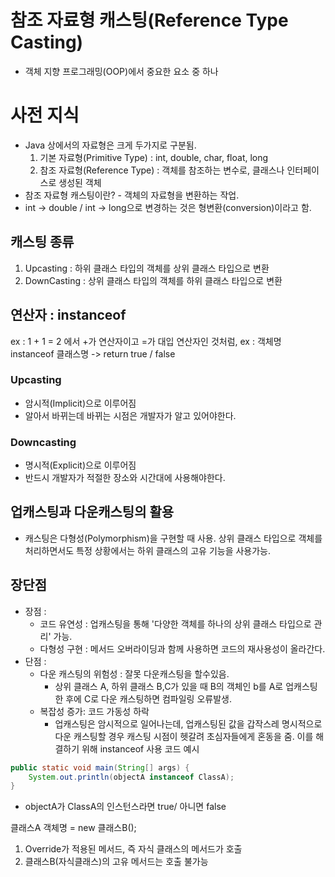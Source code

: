# 참조 자료형 캐스팅(Reference Type Casting)
- 객체 지향 프로그래밍(OOP)에서 중요한 요소 중 하나
# 사전 지식
- Java 상에서의 자료형은 크게 두가지로 구분됨.
    1. 기본 자료형(Primitive Type) : int, double, char, float, long
    2. 참조 자료형(Reference Type) : 객체를 참조하는 변수로, 클래스나 인터페이스로 생성된 객체
- 참조 자료형 캐스팅이란? - 객체의 자료형을 변환하는 작업.
- int -> double / int -> long으로 변경하는 것은 형변환(conversion)이라고 함.

## 캐스팅 종류
1. Upcasting : 하위 클래스 타입의 객체를 상위 클래스 타입으로 변환
2. DownCasting : 상위 클래스 타입의 객체를 하위 클래스 타입으로 변환

## 연산자 : instanceof
ex : 1 + 1 = 2 에서 +가 연산자이고 =가 대입 연산자인 것처럼,
ex : 객체명 instanceof 클래스명 -> return true / false

### Upcasting
- 암시적(Implicit)으로 이루어짐
- 알아서 바뀌는데 바뀌는 시점은 개발자가 알고 있어야한다.
### Downcasting
- 명시적(Explicit)으로 이루어짐
- 반드시 개발자가 적절한 장소와 시간대에 사용해야한다.
## 업캐스팅과 다운캐스팅의 활용
- 캐스팅은 다형성(Polymorphism)을 구현할 때 사용. 상위 클래스 타입으로 객체를 처리하면서도 특정 상황에서는 하위 클래스의 고유 기능을 사용가능.
## 장단점
- 장점 : 
    - 코드 유연성 : 업캐스팅을 통해 '다양한 객체를 하나의 상위 클래스 타입으로 관리' 가능.
    - 다형성 구현 : 메서드 오버라이딩과 함께 사용하면 코드의 재사용성이 올라간다.
- 단점 : 
  - 다운 캐스팅의 위험성 : 잘못 다운캐스팅을 할수있음.
    - 상위 클래스  A, 하위 클래스 B,C가 있을 때 B의 객체인 b를 A로 업캐스팅 한 후에 C로 다운 캐스팅하면 컴파일링 오류발생.
  - 복잡성 증가: 코드 가동성 하락
    - 업캐스팅은 암시적으로 일어나는데, 업캐스팅된 값을 갑작스레 명시적으로 다운 캐스팅할 경우 캐스팅 시점이 헷갈려 초심자들에게 혼동을 줌.
    이를 해결하기 위해 instanceof 사용
코드 예시
```java
public static void main(String[] args) {
    System.out.println(objectA instanceof ClassA);
}

```
- objectA가 ClassA의 인스턴스라면 true/ 아니면 false


클래스A 객체명 = new 클래스B();
1. Override가 적용된 메서드, 즉 자식 클래스의 메서드가 호출
2. 클래스B(자식클래스)의 고유 메서드는 호출 불가능

